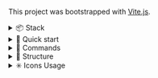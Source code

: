 This project was bootstrapped with [Vite.js](https://vitejs.dev).

<details>
<summary>📦 Stack</summary>

## 📦 Stack

-   [React.js](https://reactjs.org) - UI library
-   [Typescript](https://www.typescriptlang.org) - Static type checker
-   [Vite](https://vitejs.dev/) - Bundler
-   [Tanstack Router](https://tanstack.com/router/latest/docs/framework/react/overview) - Routing (file-based)
-   [@svg-use](https://github.com/fpapado/svg-use) - icon management tool
-   [Eslint](https://eslint.org/) - Code linter
-   [Prettier](https://prettier.io/) - Code formatter
-   [Husky](https://typicode.github.io/husky/) - commands execution handler on git events
-   [CLSX](https://github.com/lukeed/clsx) - classNames management tool
  
</details>


<details >
<summary>🚀 Quick start</summary>

##  🚀 Quick start

1. Install [Node.js](https://nodejs.org);
    > Require [Node.js](https://nodejs.org) version >=22.0.0
2. Install the NPM dependencies by running `npm ci`;
3. If you want to serve the application with base public path on your server, you should create `.env.production.local` and add the variable `VITE_BASE_PUBLIC_PATH="/foo"`.
</details>

<details >
<summary> 🤖 Commands</summary>

## 🤖 Commands

-   Run the local dev server at `localhost:3000`:
    ```
    npm run dev
    ```
-   Build your production site to `./dist/`:
    ```
    npm run build
    ```
-   Preview your build locally, before deploying at `localhost:4173`:
    ```
    npm run preview
    ```
-   Check your JavaScript/TypeScript for errors and warnings:
    ```
    npm run lint:eslint
    ```
-   Check your CSS for errors and warnings:
    ```
    npm run lint:stylelint
    ```
-   Check your code formatting:
    ```
    npm run lint:prettier
    ```
-   Fix your code formatting:
    ```
    npm run lint:prettier:fix
    ```
-   Check your code all together:
    ```
    npm run lint
    ```
-   Install husky:
    ```bash
    npm run prepare
    ```

</details>

<details>
<summary> 🧶 Structure</summary>

## 🧶 Structure

> To create components [create-phen-component](https://github.com/m-kolomoyets/create-phen-component) CLI can be used
-   `src/icons`  contains all svg icons should be used
    -   `<icon>.svg` - icon file itself
-   `src/ui` contains some shared components without business logic like buttons, inputs, selects, titles, texts etc. Each component should consist of that files:

    -   `<component-name>.tsx` - the component file itself (change `component-name` to the actual name of the component);
    -   `<component-name>.module.css` - the styles of component file (optional);
    -   `types.ts` - the types of component file (optional);
    -   `hooks` - contains component hooks (optional). Should include:
        -   `<hook-name>.ts` - the hook file itself (change `hook-name` to the actual name of the hook);
    -   `constants.ts` - the constants of component file (optional);
    -   `utils` - the utils of component (optional). Should include:
        -   `<util-name>.ts` - the util file itself (change `util-name` to the actual name of util);
        -   `common.ts` - the common file of utils (optional). Can be used without tests;
    -   `index.ts` - the entry file for component;

-   `src/components` a less independent entity consisting of `src/ui` components. For example the card component, it can be used anywhere. It can have little business logic. Each component should consist of that files:
    -   `<component-name>.tsx` - the component file itself;
    -   `<component-name>.module.css` - the styles of component file (optional);
    -   `types.ts` - the types of component file (optional);
    -   `hooks` - contains component hooks (optional). Should include:
        -   `<hook-name>.ts` - the hook file itself (change `hook-name` to the actual name of the hook);
    -   `constants.ts` - the constants of component file (optional);
    -   `schemas.ts` - the schemas of component file (optional);
    -   `utils` - the utils of component (optional). Should include:
        -   `<util-name>.ts` - the util file itself (change `util-name` to the actual name of util);
        -   `common.ts` - the common file of utils (optional). Can be used without tests;
    -   `store` - contains local store dir (optional). Should consist of:
        -   `<store-name>.ts` - the store file itself (change `store-name` to the actual name of the store);
    -   `context` - the context dir of component file (optional). Should consist of:
        -   `<context-name>.tsx` - the context file itself (change `scontext-nam` to the actual name of the context);
    -   `index.ts` - the entry file for component;
    -   `components` - the component dir of components (optional). Should consist of like `src/components`;
-   `src/components/layout` contains some layouts. It should use like wrapper;
-   `src/modules` contains some independent features, that features have own area of responsibility. We can use here connecting to store, fetch some data etc. For example we have the Comments module, it should consist of `src/components`, `src/ui` and own components. Each module should consist of that files:
    -   `<component-name>.tsx` - the component file itself;
    -   `<component-name>.module.css` - the styles of component file (optional);
    -   `types.ts` - the types of component file (optional);
    -   `hooks` - contains component hooks (optional). Should include:
        -   `<hook-name>.ts` - the hook file itself (change `hook-name` to the actual name of the hook);
    -   `constants.ts` - the constants of component file (optional);
    -   `schemas.ts` - the schemas of component file (optional);
    -   `utils` - the utils of component (optional). Should include:
        -   `<util-name>.ts` - the util file itself (change `util-name` to the actual name of util);
        -   `common.ts` - the common file of utils (optional). Can be used without tests;
    -   `store` - contains local store dir (optional). Should consist of:
        -   `<store-name>.ts` - the store file itself (change `store-name` to the actual name of the store);
    -   `context` - the context dir of component file (optional). Should consist of:
        -   `<context-name>.tsx` - the context file itself (change `context-name` to the actual name of the context);
    -   `index.ts` - the entry file for component;
    -   `components` - the component dir of components (optional). Should consist of like `src/components`;
-   `src/api` contains api dir. Should consist of:
    -   `<api-name>.ts` - the api file itself (change the `api-name` to the actual api name);
-   `src/routes` contains routing structure of the project.
    -   `__root.tsx` - router configuration file. Contains the router component to include in the `main.tsx`
    -   `index{.lazy}.tsx` - represents the content of the root page. To make it lazy-loaded, add `.lazy` after name
    -   `<page-name>{.lazy}.tsx` - represents the content of the page with entered name. To make it lazy-loaded, add `.lazy` after name
    -   `<page-name>` - folder can contain nested pages/layout
        -   `index{.lazy}.tsx` - represents the content of the root page. To make it lazy-loaded, add `.lazy` after name
        -   `<page-name>{.lazy}.tsx` - represents the content of the page with entered name. To make it lazy-loaded, add `.lazy` after name. Can be the folder too to contain other nested routes.
        -   `$<parameter>{.lazy}.tsx` - represents page with defining the route parameter passed. E.g `/posts/$postId` -> `/posts/123`. Can be the folder too to contain other nested routes.
    -   `_<layout-name>-layout.tsx` - layout component. Used to wrap content. Has to include `<Outlet />` for router to pass relevant page content. Has to include the filter `<layout-name>-layout` on the same level file was created
    -   `_<layout-name>-layout` - folder will contain routes will be wrapped with this layout. Layouts can include nested layouts
        -   `<page-name>{.lazy}.tsx` - route will be wrapped with the layout. To make it lazy-loaded, add `.lazy` after name. Can be the folder too to contain other nested routes.
-   `src/store` contains global store dir. Should consist of:
    -   `<store-name>.ts` - the store file itself (change `store-name` to the actual name of the store);
-   `src/hooks` contains global hooks dir. Should consist of:
    -   `api` - contains api hooks dir;
    -   `<hook-name>.ts` - the hook file itself (change `hook-name` to the actual name of the hook);
-   `src/utils` contains global utils dir. Should consist of:
    -   `<util-name>.ts` - the util file itself (change `util-name` to the actual name of util);
    -   `<util-name>.test.ts` - the test file of util;
    -   `common.ts` - the common file of utils (optional). Can be used without tests;
-   `src/constants.ts` contains global constants;
-   `schemas.ts` - contains globals schemas;
-   `src/types.ts` contains global types;
-   `src/styles` contains global style files;
-   `src/main.tsx` entry point of the application;
</details>


<details>
<summary> ✳️ Icons Usage</summary>

## ✳️ Icons Usage

1. Collect all icons as separate files with `.svg` extension and kebab-case naming. 

Example:
```md
src
├── icons
│   ├── arrow-left.svg
│   ├── search.svg
│   └── arrow-right-circle.svg
```

2. Import icon required as follows:
```ts
import { Component as ArrowLeftIcon } from '@/icons/arrow-left.svg?svgUse';
```

3. Use the icon as regular JSX component:
```ts
<ArrowLeftIcon className={s.icon} />
```

Type of the component and its props:
Location: `Location: node_modules/@svg-use/react/dist/esm/ThemesExternalSvg.d.ts`

```ts
declare const createThemedExternalSvg: ({ url, id, viewBox }: FactoryProps) => (props: ThemeProps & SVGAttributes<SVGSVGElement>) => JSX.Element;

export interface ThemeProps {
	color?: string;
	colorSecondary?: string;
	colorTertiary?: string;
}
```

Key moments:

- 👉 Import Component names export, then name it as applicable icon naming is.
- 👉 Autocomplete will support path to the svg file, ⚠️BUT⚠️ you should add ?svgUse param at the end of import statement for @svg-use to work
</details
